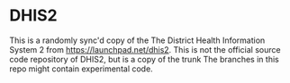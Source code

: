 DHIS2
=====

This is a randomly sync'd copy of the The District Health Information System 2 from https://launchpad.net/dhis2.
This is not the official source code repository of DHIS2, but is a copy of the trunk
The branches in this repo might contain experimental code.
